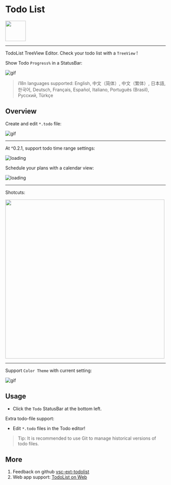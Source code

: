 # Todo List

<img height="64px" src="https://cdn.jsdelivr.net/gh/saber2pr/MyWeb@master/resource/image/vsc-todo-v3-logo-title.png" />

---

TodoList TreeView Editor. Check your todo list with a `TreeView` !

Show Todo `Progress%` in a StatusBar:

![gif](https://cdn.jsdelivr.net/gh/saber2pr/MyWeb@master/resource/image/0603vsc-todolist-progress.png)

> i18n languages supported: English, 中文（简体）, 中文（繁体）, 日本語, 한국어, Deutsch, Français, Español, Italiano, Português (Brasil), Русский, Türkçe

## Overview

Create and edit `*.todo` file:

![gif](https://cdn.jsdelivr.net/gh/saber2pr/MyWeb@master/resource/image/0603vsc-todolist-p1.gif)

---

At ^0.2.1, support todo time range settings:

![loading](https://cdn.jsdelivr.net/gh/saber2pr/MyWeb@master/resource/image/vsc-ext-todolist-cal-1.webp)

Schedule your plans with a calendar view:

![loading](https://cdn.jsdelivr.net/gh/saber2pr/MyWeb@master/resource/image/vsc-ext-todolist-cal-2.webp)

---

Shotcuts:

<image width="500px" src="https://cdn.jsdelivr.net/gh/saber2pr/MyWeb@master/resource/image/0603vsc-todolist-p0.png" />

---

Support `Color Theme` with current setting:

![gif](https://cdn.jsdelivr.net/gh/saber2pr/MyWeb@master/resource/image/vsc-todo-v3-theme.gif)

## Usage

- Click the `Todo` StatusBar at the bottom left.

Extra todo-file support:

- Edit `*.todo` files in the Todo editor!

> Tip: It is recommended to use Git to manage historical versions of todo files.

## More

1. Feedback on github [vsc-ext-todolist](https://github.com/Saber2pr/vsc-ext-todolist)
2. Web app support: [TodoList on Web](https://fronted-tsx-developer.github.io/demos/todotree/index.html)

